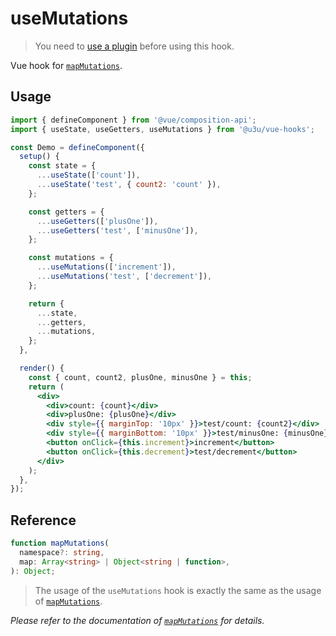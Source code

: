 # useMutations

> You need to [use a plugin](https://github.com/u3u/vue-hooks#usage) before using this hook.

Vue hook for [`mapMutations`](https://vuex.vuejs.org/api/#mapmutations).

## Usage

```jsx {17,18,24,29,36,37}
import { defineComponent } from '@vue/composition-api';
import { useState, useGetters, useMutations } from '@u3u/vue-hooks';

const Demo = defineComponent({
  setup() {
    const state = {
      ...useState(['count']),
      ...useState('test', { count2: 'count' }),
    };

    const getters = {
      ...useGetters(['plusOne']),
      ...useGetters('test', ['minusOne']),
    };

    const mutations = {
      ...useMutations(['increment']),
      ...useMutations('test', ['decrement']),
    };

    return {
      ...state,
      ...getters,
      ...mutations,
    };
  },

  render() {
    const { count, count2, plusOne, minusOne } = this;
    return (
      <div>
        <div>count: {count}</div>
        <div>plusOne: {plusOne}</div>
        <div style={{ marginTop: '10px' }}>test/count: {count2}</div>
        <div style={{ marginBottom: '10px' }}>test/minusOne: {minusOne}</div>
        <button onClick={this.increment}>increment</button>
        <button onClick={this.decrement}>test/decrement</button>
      </div>
    );
  },
});
```

## Reference

```typescript
function mapMutations(
  namespace?: string,
  map: Array<string> | Object<string | function>,
): Object;
```

> The usage of the `useMutations` hook is exactly the same as the usage of [`mapMutations`](https://vuex.vuejs.org/api/#mapmutations).

_Please refer to the documentation of [`mapMutations`](https://vuex.vuejs.org/api/#mapmutations) for details._
